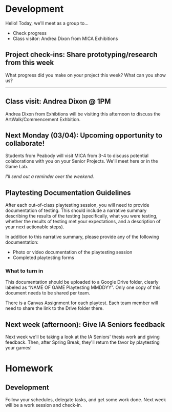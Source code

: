 # Development
Hello! Today, we'll meet as a group to...
- Check progress
- Class visitor: Andrea Dixon from MICA Exhibitions

## Project check-ins: Share prototyping/research from this week
What progress did you make on your project this week? What can you show us?

---

## Class visit: Andrea Dixon @ 1PM
Andrea Dixon from Exhibtions will be visiting this afternoon to discuss the ArtWalk/Commencement Exhbition.

## Next Monday (03/04): Upcoming opportunity to collaborate!
Students from Peabody will visit MICA from 3-4 to discuss potential colaborations with you on your Senior Projects. We'll meet here or in the Game Lab.

_I'll send out a reminder over the weekend._

## Playtesting Documentation Guidelines
After each out-of-class playtesting session, you will need to provide documentation of testing. This should include a narrative summary describing the results of the testing (specifically, what you were testing, whether the results of testing met your expectations, and a description of your next actionable steps). 

In addition to this narrative summary, please provide any of the following documentation:
- Photo or video documentation of the playtesting session
- Completed playtesting forms

### What to turn in
This documentation should be uploaded to a Google Drive folder, clearly labeled as “NAME OF GAME Playtesting MMDDYY”. Only one copy of this document needs to be shared per team.

There is a Canvas Assignment for each playtest. Each team member will need to share the link to the Drive folder there.

## Next week (afternoon): Give IA Seniors feedback 
Next week we'll be taking a look at the IA Seniors' thesis work and giving feedback. Then, after Spring Break, they'll return the favor by playtesting your games!


# Homework

## Development

Follow your schedules, delegate tasks, and get some work done. Next week will be a work session and check-in.
